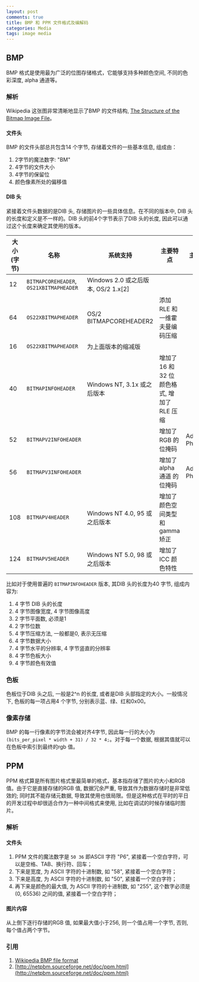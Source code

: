 ```yaml
---
layout: post
comments: true
title: BMP 和 PPM 文件格式及编解码
categories: Media
tags: image media
---
```


## BMP

BMP 格式是使用最为广泛的位图存储格式，它能够支持多种颜色空间, 不同的色彩深度, alpha 通道等。

### 解析

Wikipedia 这张图非常清晰地显示了BMP 的文件结构, [The Structure of the Bitmap Image File](https://upload.wikimedia.org/wikipedia/commons/c/c4/BMPfileFormat.png)。

#### 文件头

BMP 的文件头部总共包含14 个字节, 存储着文件的一些基本信息, 组成由：

1. 2字节的魔法数字: "BM"
2. 4字节的文件大小
3. 4字节的保留位
4. 颜色像素所处的偏移值

#### DIB 头

紧接着文件头数据的是DIB 头, 存储图片的一些具体信息。在不同的版本中, DIB 头的长度和定义是不一样的。DIB 头的前4个字节表示了DIB 头的长度, 因此可以通过这个长度来确定其使用的版本。

| 大小(字节) |     名称     |   系统支持   |    主要特点   |   主要软件  |
|-----------|-------------|-------------|-------------|------------|
| 12 | `BITMAPCOREHEADER`, `OS21XBITMAPHEADER` |  Windows 2.0 或之后版本, OS/2 1.x[2] | | |
| 64 | `OS22XBITMAPHEADER` |  OS/2 BITMAPCOREHEADER2 | 添加 RLE 和一维霍夫曼编码压缩 | |
| 16 | `OS22XBITMAPHEADER` |  为上面版本的缩减版 | | |
| 40 | `BITMAPINFOHEADER` |  Windows NT, 3.1x 或之后版本 | 增加了16 和32 位颜色格式, 增加了 RLE 压缩 | |
| 52 | `BITMAPV2INFOHEADER` | | 增加了 RGB 的位掩码 | Adobe Photoshop |
| 56 | `BITMAPV3INFOHEADER` | | 增加了 alpha 通道 的位掩码 | Adobe Photoshop |
| 108 | `BITMAPV4HEADER` | Windows NT 4.0, 95 或之后版本 | 增加了 颜色空间类型和 gamma 矫正 | |
| 124 | `BITMAPV5HEADER` | Windows NT 5.0, 98 或之后版本 | 增加了 ICC 颜色特性 | |


比如对于使用普遍的 `BITMAPINFOHEADER` 版本, 其DIB 头的长度为40 字节, 组成内容为:

1. 4 字节 DIB 头的长度
2. 4 字节图像宽度, 4 字节图像高度
3. 2 字节平面数, 必须是1
4. 2 字节位数
5. 4 字节压缩方法, 一般都是0, 表示无压缩
6. 4 字节数据大小
7. 4 字节水平的分辨率, 4 字节竖直的分辨率
8. 4 字节色板大小
9. 4 字节颜色有效值

### 色板

色板位于DIB 头之后, 一般是2^n 的长度, 或者是DIB 头部指定的大小。一般情况下, 色板的每一项占用4 个字节, 分别表示蓝、绿、红和0x00。

### 像素存储

BMP 的每一行像素的字节流会被对齐4字节, 因此每一行的大小为 `(bits_per_pixel * width + 31) / 32 * 4;`。对于每一个数据, 根据其值就可以在色板中索引到最终的rgb 值。

## PPM

PPM 格式算是所有图片格式里最简单的格式，基本指存储了图片的大小和RGB 值。由于它是直接存储的RGB 值, 数据冗余严重, 导致其作为数据存储时是非常低效的; 同时其不能存储元数据, 导致其使用也很局限。但是这种格式在平时的平日的开发过程中却很适合作为一种中间格式来使用, 比如在调试的时候存储临时图片。

### 解析

#### 文件头

1. PPM 文件的魔法数字是 `50 36` 即ASCII 字符 "P6", 紧接着一个空白字符，可以是空格、TAB、换行符、回车；
2. 下来是宽度, 为 ASCII 字符的十进制数, 如 "58", 紧接着一个空白字符；
3. 下来是高度, 为 ASCII 字符的十进制数, 如 "50", 紧接着一个空白字符；
4. 再下来是颜色的最大值, 为 ASCII 字符的十进制数, 如 "255", 这个数字必须是 (0, 65536) 之间的值, 紧接着一个空白字符；

#### 图片内容

从上倒下逐行存储的RGB 值, 如果最大值小于256, 则一个值占用一个字节, 否则, 每个值占两个字节。

### 引用

1. [Wikipedia BMP file format](https://en.wikipedia.org/wiki/BMP_file_format)
2. [http://netpbm.sourceforge.net/doc/ppm.html](http://netpbm.sourceforge.net/doc/ppm.html)
